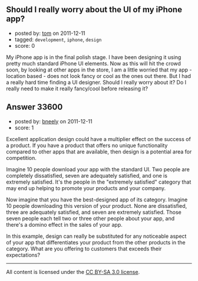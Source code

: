 ## Should I really worry about the UI of my iPhone app?

- posted by: [tom](https://stackexchange.com/users/-1/14815-tom) on 2011-12-11
- tagged: `development`, `iphone`, `design`
- score: 0

My iPhone app is in the final polish stage. I have been designing it using pretty much standard iPhone UI elements. Now as this will hit the crowd soon, by looking at other apps in the store, I am a little worried that my app - location based - does not look fancy or cool as the ones out there. But I had a really hard time finding a UI designer. Should I really worry about it? Do I really need to make it really fancy/cool before releasing it?


## Answer 33600

- posted by: [bneely](https://stackexchange.com/users/-1/14957-bneely) on 2011-12-11
- score: 1

Excellent application design could have a multiplier effect on the success of a product. If you have a product that offers no unique functionality compared to other apps that are available, then design is a potential area for competition.

Imagine 10 people download your app with the standard UI. Two people are completely dissatisfied, seven are adequately satisfied, and one is extremely satisfied. It's the people in the "extremely satisfied" category that may end up helping to promote your products and your company.

Now imagine that you have the best-designed app of its category. Imagine 10 people downloading this version of your product. None are dissatisfied, three are adequately satisfied, and seven are extremely satisfied. Those seven people each tell two or three other people about your app, and there's a domino effect in the sales of your app.

In this example, design can really be substituted for any noticeable aspect of your app that differentiates your product from the other products in the category. What are you offering to customers that exceeds their expectations?



---

All content is licensed under the [CC BY-SA 3.0 license](https://creativecommons.org/licenses/by-sa/3.0/).
